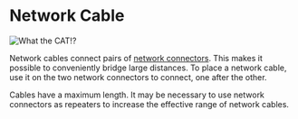 # Network Cable
![What the CAT!?](item:oc2:network_cable)

Network cables connect pairs of [network connectors](../block/network_connector.md). This makes it possible to conveniently bridge large distances. To place a network cable, use it on the two network connectors to connect, one after the other.

Cables have a maximum length. It may be necessary to use network connectors as repeaters to increase the effective range of network cables.
